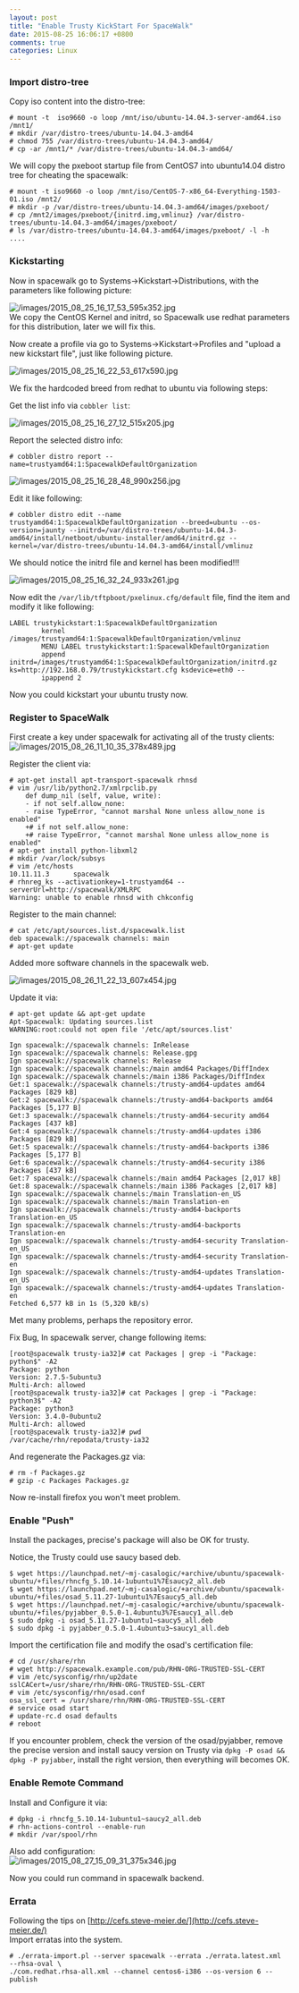 ```yaml
---
layout: post
title: "Enable Trusty KickStart For SpaceWalk"
date: 2015-08-25 16:06:17 +0800
comments: true
categories: Linux
---
```

### Import distro-tree
Copy iso content into the distro-tree:    

```
# mount -t  iso9660 -o loop /mnt/iso/ubuntu-14.04.3-server-amd64.iso /mnt1/
# mkdir /var/distro-trees/ubuntu-14.04.3-amd64
# chmod 755 /var/distro-trees/ubuntu-14.04.3-amd64/
# cp -ar /mnt1/* /var/distro-trees/ubuntu-14.04.3-amd64/
```
We will copy the pxeboot startup file from CentOS7 into ubuntu14.04 distro tree for
cheating the spacewalk:    

```
# mount -t iso9660 -o loop /mnt/iso/CentOS-7-x86_64-Everything-1503-01.iso /mnt2/
# mkdir -p /var/distro-trees/ubuntu-14.04.3-amd64/images/pxeboot/
# cp /mnt2/images/pxeboot/{initrd.img,vmlinuz} /var/distro-trees/ubuntu-14.04.3-amd64/images/pxeboot/
# ls /var/distro-trees/ubuntu-14.04.3-amd64/images/pxeboot/ -l -h
....
```

### Kickstarting
Now in spacewalk go to Systems->Kickstart->Distributions, with the parameters like
following picture:    

![/images/2015_08_25_16_17_53_595x352.jpg](/images/2015_08_25_16_17_53_595x352.jpg)    
We copy the CentOS Kernel and initrd, so Spacewalk use redhat parameters for this
distribution, later we will fix this.     

Now create a profile via go to Systems->Kickstart->Profiles and "upload a new kickstart
file", just like following picture.    

![/images/2015_08_25_16_22_53_617x590.jpg](/images/2015_08_25_16_22_53_617x590.jpg)   

We fix the hardcoded breed from redhat to ubuntu via following steps:    

Get the list info via `cobbler list`:    

![/images/2015_08_25_16_27_12_515x205.jpg](/images/2015_08_25_16_27_12_515x205.jpg)    

Report the selected distro info:    

```
# cobbler distro report --name=trustyamd64:1:SpacewalkDefaultOrganization
``` 

![/images/2015_08_25_16_28_48_990x256.jpg](/images/2015_08_25_16_28_48_990x256.jpg)    

Edit it like following:    

```
# cobbler distro edit --name trustyamd64:1:SpacewalkDefaultOrganization --breed=ubuntu --os-version=jaunty --initrd=/var/distro-trees/ubuntu-14.04.3-amd64/install/netboot/ubuntu-installer/amd64/initrd.gz --kernel=/var/distro-trees/ubuntu-14.04.3-amd64/install/vmlinuz 
```

We should notice the initrd file and kernel has been modified!!!   

![/images/2015_08_25_16_32_24_933x261.jpg](/images/2015_08_25_16_32_24_933x261.jpg)   

Now edit the `/var/lib/tftpboot/pxelinux.cfg/default` file, find the item and modify it like following:    

```
LABEL trustykickstart:1:SpacewalkDefaultOrganization
        kernel /images/trustyamd64:1:SpacewalkDefaultOrganization/vmlinuz
        MENU LABEL trustykickstart:1:SpacewalkDefaultOrganization
        append initrd=/images/trustyamd64:1:SpacewalkDefaultOrganization/initrd.gz  ks=http://192.168.0.79/trustykickstart.cfg ksdevice=eth0 --
        ipappend 2
```
Now you could kickstart your ubuntu trusty now.     

### Register to SpaceWalk
First create a key under spacewalk for activating all of the trusty clients:    
![/images/2015_08_26_11_10_35_378x489.jpg](/images/2015_08_26_11_10_35_378x489.jpg)     

Register the client via:    

```
# apt-get install apt-transport-spacewalk rhnsd
# vim /usr/lib/python2.7/xmlrpclib.py
    def dump_nil (self, value, write):
    - if not self.allow_none:
    - raise TypeError, "cannot marshal None unless allow_none is enabled"
    +# if not self.allow_none:
    +# raise TypeError, "cannot marshal None unless allow_none is enabled"
# apt-get install python-libxml2
# mkdir /var/lock/subsys
# vim /etc/hosts
10.11.11.3      spacewalk
# rhnreg_ks --activationkey=1-trustyamd64 --serverUrl=http://spacewalk/XMLRPC
Warning: unable to enable rhnsd with chkconfig
```
Register to the main channel:    

```
# cat /etc/apt/sources.list.d/spacewalk.list
deb spacewalk://spacewalk channels: main
# apt-get update
```

Added more software channels in the spacewalk web.    

![/images/2015_08_26_11_22_13_607x454.jpg](/images/2015_08_26_11_22_13_607x454.jpg)   

Update it via:   

```
# apt-get update && apt-get update
Apt-Spacewalk: Updating sources.list
WARNING:root:could not open file '/etc/apt/sources.list'

Ign spacewalk://spacewalk channels: InRelease
Ign spacewalk://spacewalk channels: Release.gpg
Ign spacewalk://spacewalk channels: Release
Ign spacewalk://spacewalk channels:/main amd64 Packages/DiffIndex
Ign spacewalk://spacewalk channels:/main i386 Packages/DiffIndex
Get:1 spacewalk://spacewalk channels:/trusty-amd64-updates amd64 Packages [829 kB]
Get:2 spacewalk://spacewalk channels:/trusty-amd64-backports amd64 Packages [5,177 B]
Get:3 spacewalk://spacewalk channels:/trusty-amd64-security amd64 Packages [437 kB]
Get:4 spacewalk://spacewalk channels:/trusty-amd64-updates i386 Packages [829 kB]
Get:5 spacewalk://spacewalk channels:/trusty-amd64-backports i386 Packages [5,177 B]
Get:6 spacewalk://spacewalk channels:/trusty-amd64-security i386 Packages [437 kB]
Get:7 spacewalk://spacewalk channels:/main amd64 Packages [2,017 kB]
Get:8 spacewalk://spacewalk channels:/main i386 Packages [2,017 kB]
Ign spacewalk://spacewalk channels:/main Translation-en_US
Ign spacewalk://spacewalk channels:/main Translation-en
Ign spacewalk://spacewalk channels:/trusty-amd64-backports Translation-en_US
Ign spacewalk://spacewalk channels:/trusty-amd64-backports Translation-en
Ign spacewalk://spacewalk channels:/trusty-amd64-security Translation-en_US
Ign spacewalk://spacewalk channels:/trusty-amd64-security Translation-en
Ign spacewalk://spacewalk channels:/trusty-amd64-updates Translation-en_US
Ign spacewalk://spacewalk channels:/trusty-amd64-updates Translation-en
Fetched 6,577 kB in 1s (5,320 kB/s)
```
Met many problems, perhaps the repository error.  

Fix Bug, In spacewalk server, change following items:    

```
[root@spacewalk trusty-ia32]# cat Packages | grep -i "Package: python$" -A2
Package: python
Version: 2.7.5-5ubuntu3
Multi-Arch: allowed
[root@spacewalk trusty-ia32]# cat Packages | grep -i "Package: python3$" -A2
Package: python3
Version: 3.4.0-0ubuntu2
Multi-Arch: allowed
[root@spacewalk trusty-ia32]# pwd
/var/cache/rhn/repodata/trusty-ia32
```
And regenerate the Packages.gz via:    

```
# rm -f Packages.gz
# gzip -c Packages Packages.gz
```
Now re-install firefox you won't meet problem.     

### Enable "Push"
Install the packages, precise's package will also be OK for trusty.    

Notice, the Trusty could use saucy based deb.     

```
$ wget https://launchpad.net/~mj-casalogic/+archive/ubuntu/spacewalk-ubuntu/+files/rhncfg_5.10.14-1ubuntu1%7Esaucy2_all.deb
$ wget https://launchpad.net/~mj-casalogic/+archive/ubuntu/spacewalk-ubuntu/+files/osad_5.11.27-1ubuntu1%7Esaucy5_all.deb
$ wget https://launchpad.net/~mj-casalogic/+archive/ubuntu/spacewalk-ubuntu/+files/pyjabber_0.5.0-1.4ubuntu3%7Esaucy1_all.deb
$ sudo dpkg -i osad_5.11.27-1ubuntu1~saucy5_all.deb
$ sudo dpkg -i pyjabber_0.5.0-1.4ubuntu3~saucy1_all.deb
```
Import the certification file and modify the osad's certification file:    

```
# cd /usr/share/rhn
# wget http://spacewalk.example.com/pub/RHN-ORG-TRUSTED-SSL-CERT
# vim /etc/sysconfig/rhn/up2date
sslCACert=/usr/share/rhn/RHN-ORG-TRUSTED-SSL-CERT
# vim /etc/sysconfig/rhn/osad.conf
osa_ssl_cert = /usr/share/rhn/RHN-ORG-TRUSTED-SSL-CERT
# service osad start
# update-rc.d osad defaults
# reboot
```
If you encounter problem, check the version of the osad/pyjabber, remove the precise
version and install saucy version on Trusty via `dpkg -P osad && dpkg -P pyjabber`,
install the right version, then everything will becomes OK.     

### Enable Remote Command
Install and Configure it via:    

```
# dpkg -i rhncfg_5.10.14-1ubuntu1~saucy2_all.deb 
# rhn-actions-control --enable-run
# mkdir /var/spool/rhn
```
Also add configuration:     
![/images/2015_08_27_15_09_31_375x346.jpg](/images/2015_08_27_15_09_31_375x346.jpg)    

Now you could run command in spacewalk backend.    


### Errata
Following the tips on [http://cefs.steve-meier.de/](http://cefs.steve-meier.de/)    
Import erratas into the system.    

```
# ./errata-import.pl --server spacewalk --errata ./errata.latest.xml  --rhsa-oval \
./com.redhat.rhsa-all.xml --channel centos6-i386 --os-version 6 --publish
```
